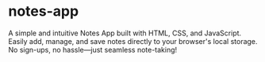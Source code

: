 # notes-app
A simple and intuitive Notes App built with HTML, CSS, and JavaScript. Easily add, manage, and save notes directly to your browser's local storage. No sign-ups, no hassle—just seamless note-taking!
